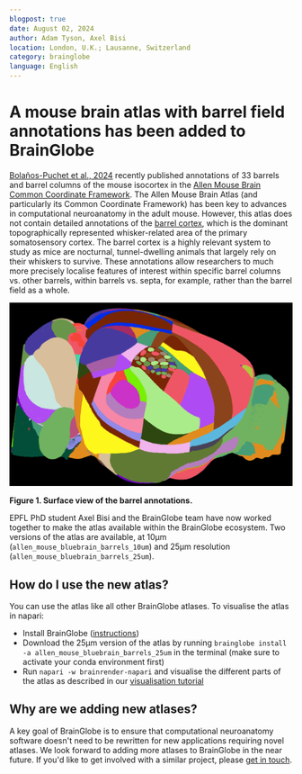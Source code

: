 ```yaml
---
blogpost: true
date: August 02, 2024
author: Adam Tyson, Axel Bisi
location: London, U.K.; Lausanne, Switzerland
category: brainglobe
language: English
---
```


# A mouse brain atlas with barrel field annotations has been added to BrainGlobe

[Bolaños-Puchet et al., 2024](https://doi.org/10.1162/imag_a_00209) recently published annotations of 33 barrels and barrel columns of the mouse isocortex in the
[Allen Mouse Brain Common Coordinate Framework](https://doi.org/10.1016/j.cell.2020.04.007).
The Allen Mouse Brain Atlas (and particularly its Common Coordinate Framework) has been key to advances in computational neuroanatomy in the adult mouse. 
However, this atlas does not contain detailed annotations of the [barrel cortex](https://en.wikipedia.org/wiki/Barrel_cortex), which is the dominant topographically represented whisker-related area of the primary somatosensory cortex. The barrel cortex is a highly relevant system to study as mice are nocturnal, tunnel-dwelling animals that largely rely on their whiskers to survive.
These annotations allow researchers to much more precisely localise features of interest within specific barrel columns vs. other barrels, within barrels vs. septa, for example, rather than the barrel field as a whole. 


<img src="./images/barrel_annotations.png" alt="barrel annotations" width="700"/>

**Figure 1. Surface view of the barrel annotations.**


EPFL PhD student Axel Bisi and the BrainGlobe team have now worked together to make the atlas available within the BrainGlobe ecosystem. 
Two versions of the atlas are available, at 10μm (`allen_mouse_bluebrain_barrels_10um`) and 25μm resolution (`allen_mouse_bluebrain_barrels_25um`).

## How do I use the new atlas?

You can use the atlas like all other BrainGlobe atlases. To visualise the atlas in napari:
* Install BrainGlobe ([instructions](/documentation/index))
* Download the 25μm version of the atlas by running `brainglobe install -a allen_mouse_bluebrain_barrels_25um` in the terminal (make sure to activate your conda environment first)
* Run `napari -w brainrender-napari` and visualise the different parts of the atlas as described in our [visualisation tutorial](/tutorials/visualise-atlas-napari)


## Why are we adding new atlases?

A key goal of BrainGlobe is to ensure that computational neuroanatomy software doesn't need to be rewritten for new 
applications requiring novel atlases. We look forward to adding more atlases to BrainGlobe in the near future. 
If you'd like to get involved with a similar project, please [get in touch](/contact).

